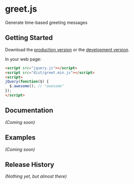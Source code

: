 # greet.js

Generate time-based greeting messages

## Getting Started

Download the [production version][min] or the [development version][max].

[min]: https://raw.github.com/hi/jquery-greet/master/dist/jquery.greet.min.js
[max]: https://raw.github.com/hi/jquery-greet/master/dist/jquery.greet.js

In your web page:

```html
<script src="jquery.js"></script>
<script src="dist/greet.min.js"></script>
<script>
jQuery(function($) {
  $.awesome(); // "awesome"
});
</script>
```

## Documentation
_(Coming soon)_

## Examples
_(Coming soon)_

## Release History
_(Nothing yet, but almost there)_
